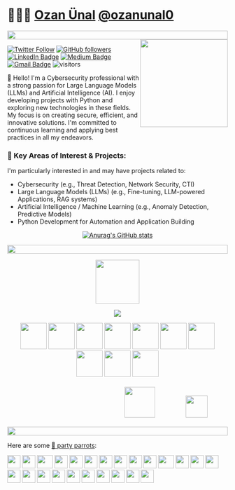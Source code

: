 # 👨🏻‍💻 [Ozan Ünal](https://ozanunal.dev/) [@ozanunal0](https://github.com/ozanunal0)
<!--📏LINE-->
<p align="center">
<img src="https://i.imgur.com/dBaSKWF.gif" height="20" width="100%">
 
<img align='right' src='https://user-images.githubusercontent.com/5713670/87202985-820dcb80-c2b6-11ea-9f56-7ec461c497c3.gif' width='200"'>


[![Twitter Follow](https://img.shields.io/twitter/follow/ozanunll?style=social)](https://twitter.com/intent/follow?screen_name=ozanunll)
[![GitHub followers](https://img.shields.io/github/followers/ozanunal0?label=Follow&style=social)](https://github.com/ozanunal0/?tab=follow)
[![LinkedIn Badge](https://img.shields.io/badge/-LinkedIn-blue?style=social&logo=LinkedIn&logoColor=blue&link=https://www.linkedin.com/in/ozanunal/)](https://www.linkedin.com/in/ozanunal/)
[![Medium Badge](http://img.shields.io/badge/-Medium-1ca0f1?style=social&logo=Medium&logoColor=black&link=https://medium.com/@ozan.unal)](https://medium.com/@ozan.unal)
[![Gmail Badge](https://img.shields.io/badge/-ozanunal@protonmail.com-c14438?style=social&logo=protonmail&logoColor=&link=mailto:ozanunal@protonmail.com)](mailto:ozanunal@protonmail.com)
![visitors](https://visitor-badge.laobi.icu/badge?page_id=ozanunal0.README.md)



👋 Hello! I'm a Cybersecurity professional with a strong passion for Large Language Models (LLMs) and Artificial Intelligence (AI). I enjoy developing projects with Python and exploring new technologies in these fields. My focus is on creating secure, efficient, and innovative solutions. I'm committed to continuous learning and applying best practices in all my endeavors.
### 🚀 Key Areas of Interest & Projects:

I'm particularly interested in and may have projects related to:
-   Cybersecurity (e.g., Threat Detection, Network Security, CTI)
-   Large Language Models (LLMs) (e.g., Fine-tuning, LLM-powered Applications, RAG systems)
-   Artificial Intelligence / Machine Learning (e.g., Anomaly Detection, Predictive Models)
-   Python Development for Automation and Application Building


<div align="center">

[![Anurag's GitHub stats](https://github-readme-stats.vercel.app/api?username=ozanunal0&show_icons=true&theme=tokyonight&rank_icon=github)](https://github.com/anuraghazra/github-readme-stats) 
</div>

<!--📏LINE-->
<p align="center">
<img src="https://i.imgur.com/dBaSKWF.gif" height="20" width="100%">

<!--🐱CAT-->
<p align="center">
<img src="https://media.giphy.com/media/WUlplcMpOCEmTGBtBW/giphy.gif" width="100">



<!--🤔INTERESTTITLE-->
<p align="center">
<img src="https://i.imgur.com/ozEwbHs.gif">

<!--🖼️🖼️INTERSTLOGOS-->
<p align="center">
<img src="https://www.vectorlogo.zone/logos/amazon_aws/amazon_aws-icon.svg" width="60">
<img src="https://www.vectorlogo.zone/logos/python/python-icon.svg" width="60">
<img src="https://www.vectorlogo.zone/logos/firebase/firebase-icon.svg" width="60">
<img src="https://cdn.worldvectorlogo.com/logos/pycharmedu-icon.svg" width="60">
<img src="https://www.vectorlogo.zone/logos/google_cloud/google_cloud-icon.svg" width="60">
<img src="https://www.vectorlogo.zone/logos/supabase/supabase-icon.svg" width="60">
<img src="https://www.vectorlogo.zone/logos/linux/linux-icon.svg" width="60">
<img src="https://www.vectorlogo.zone/logos/docker/docker-tile.svg" width="60">
<img src="https://www.vectorlogo.zone/logos/heroku/heroku-icon.svg" width="60">
<img src="https://www.vectorlogo.zone/logos/github/github-icon.svg" width="60">
</h4>

<!--🖼️⭐🔱STARRED/FORK-->
<h4 align="right">
 

  <tr>
   <img src="https://c.tenor.com/SOVMSXmWB1kAAAAi/tony-star-jumping.gif" width="70">
   &nbsp;&nbsp;&nbsp;&nbsp;&nbsp;&nbsp;&nbsp;&nbsp;&nbsp;&nbsp;&nbsp;&nbsp;&nbsp;&nbsp;&nbsp;&nbsp;&nbsp;&nbsp;&nbsp;
   <img src="https://c.tenor.com/XSbD902n1fwAAAAi/rennen-fast.gif" width="50">&nbsp;&nbsp;&nbsp;&nbsp;&nbsp;&nbsp;&nbsp;&nbsp;&nbsp;&nbsp;&nbsp;&nbsp;&nbsp;&nbsp;
  </tr>
</h4>
 
<!--📏LINE-->
<p align="center">
<img src="https://i.imgur.com/dBaSKWF.gif" height="20" width="100%">


Here are some [🦜 party parrots](https://cultofthepartyparrot.com):

<div>

<p align="left">
    <img src="https://cultofthepartyparrot.com/parrots/hd/githubparrot.gif" width="30" height="30"/>
    <img src="https://cultofthepartyparrot.com/flags/hd/indiaparrot.gif" width="30" height="30"/>
    <img src="https://cultofthepartyparrot.com/parrots/asyncparrot.gif" width="36" height="30"/>
    <img src="https://cultofthepartyparrot.com/parrots/hd/exceptionallyfastparrot.gif" width="30" height="30"/>
    <img src="https://cultofthepartyparrot.com/parrots/hd/60fpsparrot.gif" width="30" height="30"/>
    <img src="https://cultofthepartyparrot.com/parrots/hd/jumpingparrot.gif" width="30" height="30"/>
    <img src="https://cultofthepartyparrot.com/parrots/hd/opensourceparrot.gif" width="30" height="30"/>
    <img src="https://cultofthepartyparrot.com/parrots/hd/dealwithitnowparrot.gif" width="30" height="30"/>
    <img src="https://cultofthepartyparrot.com/parrots/hd/hypnoparrotlight.gif" width="30" height="30"/>
    <img src="https://cultofthepartyparrot.com/parrots/databaseparrot.gif" width="30" height="30"/>
    <img src="https://cultofthepartyparrot.com/parrots/fixparrot.gif" width="36" height="30"/>
    <img src="https://cultofthepartyparrot.com/parrots/hd/laptop_parrot.gif" width="30" height="30"/>
    <img src="https://cultofthepartyparrot.com/parrots/hd/spinningparrot.gif" width="30" height="30"/>
    <img src="https://cultofthepartyparrot.com/parrots/hd/levitationparrot.gif" width="30" height="30"/>
    <img src="https://cultofthepartyparrot.com/parrots/hd/meldparrot.gif" width="30" height="30"/>
    <img src="https://cultofthepartyparrot.com/parrots/slomoparrot.gif" width="30" height="30"/>
    <img src="https://cultofthepartyparrot.com/parrots/hd/moonwalkingparrot.gif" width="30" height="30"/>
    <img src="https://cultofthepartyparrot.com/parrots/hd/stableparrot.gif" width="30" height="30"/>
    <img src="https://cultofthepartyparrot.com/parrots/hd/scienceparrot.gif" width="30" height="30"/>
    <img src="https://cultofthepartyparrot.com/parrots/hd/pirateparrot.gif" width="30" height="30"/>
    <img src="https://cultofthepartyparrot.com/parrots/hd/footballparrot.gif" width="30" height="30"/>
    <img src="https://cultofthepartyparrot.com/parrots/hd/illuminatiparrot.gif" width="30" height="30"/>
    <img src="https://cultofthepartyparrot.com/parrots/hd/hypnoparrotdark.gif" width="30" height="30"/>
    <img src="https://cultofthepartyparrot.com/parrots/hd/mustacheparrot.gif" width="30" height="30"/>
</div>

<!--
![Google Gemini](https://img.shields.io/badge/google%20gemini-8E75B2?style=for-the-badge&logo=google%20gemini&logoColor=white)

![Python](https://img.shields.io/badge/python-3670A0?style=for-the-badge&logo=python&logoColor=ffdd54),

![macOS](https://img.shields.io/badge/mac%20os-000000?style=for-the-badge&logo=macos&logoColor=F0F0F0)

![Reddit](https://img.shields.io/badge/Reddit-%23FF4500.svg?style=for-the-badge&logo=Reddit&logoColor=white)

**ozanunal0/ozanunal0** is a ✨ _special_ ✨ repository because its `README.md` (this file) appears on your GitHub profile..

Here are some ideas to get you started:

- 🔭 I’m currently working on ...
- 🌱 I’m currently learning ...
- 👯 I’m looking to collaborate on ...
- 🤔 I’m looking for help with ...
- 💬 Ask me about ...
- 📫 How to reach me: ...
- 😄 Pronouns: ...
- ⚡ Fun fact: ... 
-->

